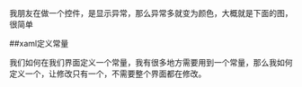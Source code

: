我朋友在做一个控件，是显示异常，那么异常多就变为颜色，大概就是下面的图，很简单

##xaml定义常量

我们如何在我们界面定义一个常量，我有很多地方需要用到一个常量，那么我如何定义一个，让修改只有一个，不需要整个界面都在修改。

